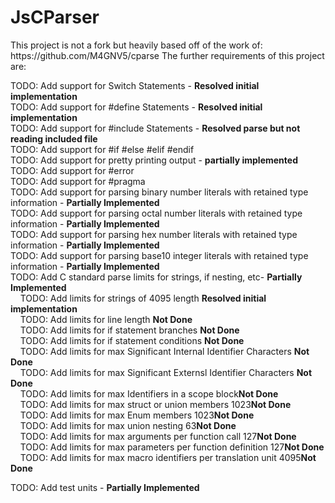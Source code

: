 <h1>JsCParser</h1>
This project is not a fork but heavily based off of the work of: https://github.com/M4GNV5/cparse
The further requirements of this project are:<br >

TODO: Add support for Switch Statements - <b>Resolved initial implementation</b><br >
TODO: Add support for #define Statements - <b>Resolved initial implementation</b><br >
TODO: Add support for #include Statements - <b>Resolved parse but not reading included file</b><br >
TODO: Add support for #if #else #elif #endif <br >
TODO: Add support for pretty printing output - <b>partially implemented</b><br >
TODO: Add support for #error <br >
TODO: Add support for #pragma <br >
TODO: Add support for parsing binary number literals with retained type information - <b>Partially Implemented</b><br >
TODO: Add support for parsing octal number literals with retained type information - <b>Partially Implemented</b><br >
TODO: Add support for parsing hex number literals with retained  type information - <b>Partially Implemented</b><br >
TODO: Add support for parsing base10 integer literals with retained  type information - <b>Partially Implemented</b><br >
TODO: Add C standard parse limits for strings, if nesting, etc- <b>Partially Implemented</b><br>
&nbsp;&nbsp;&nbsp;&nbsp;TODO: Add limits for strings of 4095 length <b>Resolved initial implementation</b><br>
&nbsp;&nbsp;&nbsp;&nbsp;TODO: Add limits for line length <b>Not Done</b><br>
&nbsp;&nbsp;&nbsp;&nbsp;TODO: Add limits for if statement branches <b>Not Done</b><br>
&nbsp;&nbsp;&nbsp;&nbsp;TODO: Add limits for if statement conditions <b>Not Done</b><br>
&nbsp;&nbsp;&nbsp;&nbsp;TODO: Add limits for max Significant Internal Identifier Characters <b>Not Done</b><br>
&nbsp;&nbsp;&nbsp;&nbsp;TODO: Add limits for max Significant Externsl Identifier Characters <b>Not Done</b><br>
&nbsp;&nbsp;&nbsp;&nbsp;TODO: Add limits for max Identifiers in a scope block<b>Not Done</b><br>
&nbsp;&nbsp;&nbsp;&nbsp;TODO: Add limits for max struct or union members 1023<b>Not Done</b><br>
&nbsp;&nbsp;&nbsp;&nbsp;TODO: Add limits for max Enum members 1023<b>Not Done</b><br>
&nbsp;&nbsp;&nbsp;&nbsp;TODO: Add limits for max union nesting 63<b>Not Done</b><br>
&nbsp;&nbsp;&nbsp;&nbsp;TODO: Add limits for max arguments per function call 127<b>Not Done</b><br>
&nbsp;&nbsp;&nbsp;&nbsp;TODO: Add limits for max parameters per function definition 127<b>Not Done</b><br>
&nbsp;&nbsp;&nbsp;&nbsp;TODO: Add limits for max macro identifiers per translation unit 4095<b>Not Done</b><br>


TODO: Add test units - <b>Partially Implemented</b><br>
